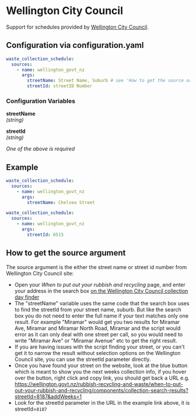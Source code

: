 # Wellington City Council

Support for schedules provided by [Wellington City Council](https://wellington.govt.nz/).

## Configuration via configuration.yaml

```yaml
waste_collection_schedule:
  sources:
    - name: wellington_govt_nz
      args:
        streetName: Street Name, Suburb # see 'How to get the source argument below'
        streetId: streetID Number 
```

### Configuration Variables

**streetName**  
*(string)*

**streetId**  
*(string)*

*One of the above is required*

## Example

```yaml
waste_collection_schedule:
  sources:
    - name: wellington_govt_nz
      args:
        streetName: Chelsea Street
```

```yaml
waste_collection_schedule:
  sources:
    - name: wellington_govt_nz
      args:
        streetId: 6515
```

## How to get the source argument

The source argument is the either the street name or street id number from Wellington City Council site:

- Open your *When to put out your rubbish and recycling* page, and enter your address in the search box [on the Wellington City Council collection day finder](https://wellington.govt.nz/rubbish-recycling-and-waste/when-to-put-out-your-rubbish-and-recycling)
- The "streetName" variable uses the same code that the search box uses to find the streetId from your street name, suburb. But like the search box you do not need to enter the full name if your text matches only one result. For example "Miramar" would get you two results for Miramar Ave, Miramar and Miramar North Road, Miramar and the script would error as it can only deal with one street per call, so you would need to write "Miramar Ave" or "Miramar Avenue" etc to get the right result.
- If you are having issues with the script finding your street, or you can't get it to narrow the result without selection options on the Wellington Council site, you can use the streetId parameter directly.
- Once you have found your street on the website, look at the blue button which is meant to show you the next weeks collection info, if you hover over the button, right click and copy link, you should get back a URL e.g. https://wellington.govt.nz/rubbish-recycling-and-waste/when-to-put-out-your-rubbish-and-recycling/components/collection-search-results?streetId=8187&addWeeks=1
- Look for the streetId parameter in the URL in the example link above, it is streetId=`8187`
